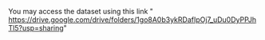 You may access the dataset using this link " https://drive.google.com/drive/folders/1go8A0b3ykRDafIpOj7_uDu0DyPPJhTl5?usp=sharing"
